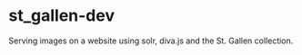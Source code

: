 st_gallen-dev
=============

Serving images on a website using solr, diva.js and the St. Gallen collection.
